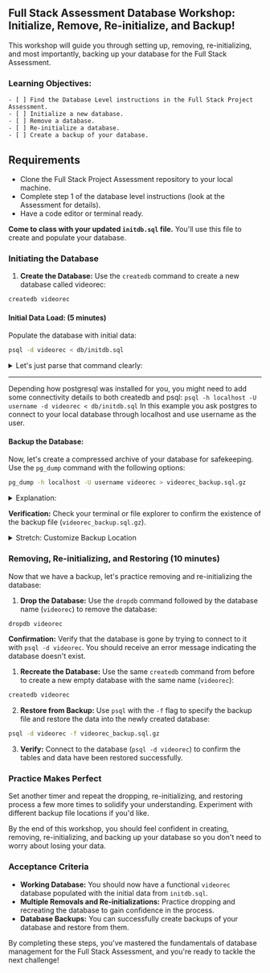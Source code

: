 ## Full Stack Assessment Database Workshop: Initialize, Remove, Re-initialize, and Backup!

This workshop will guide you through setting up, removing, re-initializing, and most importantly, backing up your database for the Full Stack Assessment.

### Learning Objectives:

```objectives
- [ ] Find the Database Level instructions in the Full Stack Project Assessment.
- [ ] Initialize a new database.
- [ ] Remove a database.
- [ ] Re-initialize a database.
- [ ] Create a backup of your database.
```

## Requirements

- Clone the Full Stack Project Assessment repository to your local machine.
- Complete step 1 of the database level instructions (look at the Assessment for details).
- Have a code editor or terminal ready.

**Come to class with your updated `initdb.sql` file.** You'll use this file to create and populate your database.

### Initiating the Database

<!--{{<note type="activity" title="Init and seed">}}-->

1. **Create the Database:** Use the `createdb` command to create a new database called videorec:

```bash
createdb videorec
```

#### Initial Data Load: (5 minutes)

Populate the database with initial data:

```bash
psql -d videorec < db/initdb.sql
```

<details>
<summary>Let's just parse that command clearly:</summary>

1. `psql` : Use the PostgreSQL command-line interface.
2. `-d` : This flag marks the next argument as the database name.
3. `videorec` : The name of the database you want to populate.
4. `<` : The following file will be used as input.
5. `db/initdb.sql` : The path to the SQL file to populate the database.

</details>
<!-- {{</note>}}>-->
<hr/>
<!--{{<note type="tip" title"Connectivity">}}-->

Depending how postgresql was installed for you, you might need to add some connectivity details to both createdb and psql: `psql -h localhost -U username -d videorec < db/initdb.sql` In this example you ask postgres to connect to your local database through localhost and use username as the user.

<!--{{</note>}}>-->

#### Backup the Database:

<!--{{<note type="activity" title="Backup">}}-->

Now, let's create a compressed archive of your database for safekeeping. Use the `pg_dump` command with the following options:

```bash
pg_dump -h localhost -U username videorec > videorec_backup.sql.gz
```

<details>
<summary>Explanation:</summary>

- `pg_dump`: This command is designed specifically for creating PostgreSQL database backups.
- `-h localhost` (Optional): Specify the host (`localhost` in most cases) if your PostgreSQL installation differs.
- `-U username` (Optional): Include your username if required for connection.
- `videorec`: This is the name of the database you want to back up.
- `> videorec_backup.sql.gz`:\*\* This defines the filename and format for the backup. The `>` redirects the output to a file, and `.sql.gz` indicates a gzipped SQL archive.

</details>

**Verification:** Check your terminal or file explorer to confirm the existence of the backup file (`videorec_backup.sql.gz`).

<details>
<summary>Stretch: Customize Backup Location</summary>

- You can modify the output filename and location to suit your preference. For example:

```bash
pg_dump -h localhost -U username videorec > backups/videorec_backup_$(date +"%Y-%m-%d").sql.gz
```

- This command incorporates the current date in the filename for easy identification and versioning.
</details>

<!--{{</note>}}>-->

### Removing, Re-initializing, and Restoring (10 minutes)

Now that we have a backup, let's practice removing and re-initializing the database:

<!--{{<note type="activity" title="Drop!">}}-->

1. **Drop the Database:** Use the `dropdb` command followed by the database name (`videorec`) to remove the database:

```bash
dropdb videorec
```

**Confirmation:** Verify that the database is gone by trying to connect to it with `psql -d videorec`. You should receive an error message indicating the database doesn't exist.

<!--{{</note>}}>-->
<!--{{<note type="activity" title="Restore! 10m">}}-->

1. **Recreate the Database:** Use the same `createdb` command from before to create a new empty database with the same name (`videorec`):

```bash
createdb videorec
```

2. **Restore from Backup:** Use `psql` with the `-f` flag to specify the backup file and restore the data into the newly created database:

```bash
psql -d videorec -f videorec_backup.sql.gz
```

3. **Verify:** Connect to the database (`psql -d videorec`) to confirm the tables and data have been restored successfully.

<!--{{</note>}}>-->

### Practice Makes Perfect

Set another timer and repeat the dropping, re-initializing, and restoring process a few more times to solidify your understanding. Experiment with different backup file locations if you'd like.

By the end of this workshop, you should feel confident in creating, removing, re-initializing, and backing up your database so you don't need to worry about losing your data.

### Acceptance Criteria

- **Working Database:** You should now have a functional `videorec` database populated with the initial data from `initdb.sql`.
- **Multiple Removals and Re-initializations:** Practice dropping and recreating the database to gain confidence in the process.
- **Database Backups:** You can successfully create backups of your database and restore from them.

By completing these steps, you've mastered the fundamentals of database management for the Full Stack Assessment, and you're ready to tackle the next challenge!
